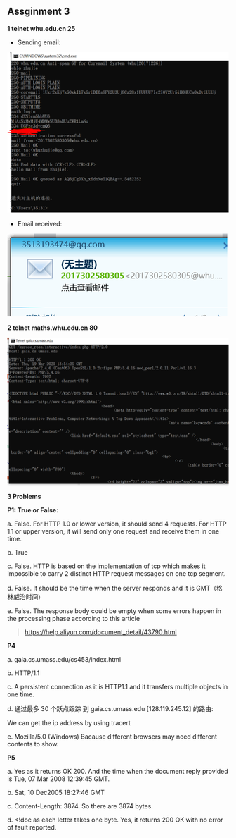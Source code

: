 ## Assginment 3

**1 telnet whu.edu.cn 25**

- Sending email:

![发送邮件](https://github.com/JasonZhu-WHU/Images-for-md/blob/master/邮件发送.PNG)

- Email received:

![收到邮件](https://github.com/JasonZhu-WHU/Images-for-md/blob/master/邮件收到.PNG)




**2 telnet maths.whu.edu.cn 80**

![P2](https://github.com/JasonZhu-WHU/Images-for-md/blob/master/telnet.PNG)



**3 Problems**

**P1: True or False:**

a. False. For HTTP 1.0 or lower version, it should send 4 requests. For HTTP 1.1 or upper version, it will send only one request and receive them in one time.

b. True

c. False. HTTP is based on the implementation of tcp which makes it impossible to carry 2 distinct HTTP request messages on one tcp segment.

d. False. It should be the time when the server responds and it is GMT（格林威治时间）

e. False. The response body could be empty when some errors happen in the processing phase according to this article 

> https://help.aliyun.com/document_detail/43790.html



**P4**

a. gaia.cs.umass.edu/cs453/index.html

b. HTTP/1.1

c. A persistent connection as it is HTTP1.1 and it transfers multiple objects in one time.

d. 通过最多 30 个跃点跟踪
到 gaia.cs.umass.edu [128.119.245.12] 的路由:

We can get the ip address by using tracert

e.  Mozilla/5.0 (Windows) Bacause different browsers may need different contents to show.



**P5**

a. Yes as it returns OK 200. And the time when the document reply provided is Tue, 07 Mar 2008 12:39:45 GMT.

b. Sat, 10 Dec2005 18:27:46 GMT

c. Content-Length: 3874. So there are 3874 bytes.

d. <!doc as each letter takes one byte. Yes, it returns 200 OK with no error of fault reported.